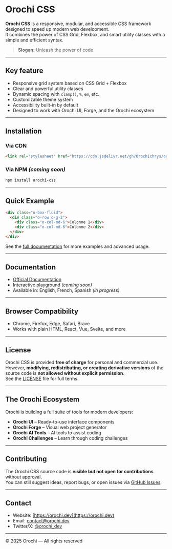 # Orochi CSS

**Orochi CSS** is a responsive, modular, and accessible CSS framework designed to speed up modern web development.  
It combines the power of CSS Grid, Flexbox, and smart utility classes with a simple and efficient syntax.

> **Slogan:** Unleash the power of code

---

## Key feature

- Responsive grid system based on CSS Grid + Flexbox
- Clear and powerful utility classes
- Dynamic spacing with `clamp()`, `%`, `em`, etc.
- Customizable theme system
- Accessibility built-in by default
- Designed to work with Orochi UI, Forge, and the Orochi ecosystem

---

## Installation

### Via CDN

```html
<link rel="stylesheet" href="https://cdn.jsdelivr.net/gh/Orochichrys/orochi-framework@main/dist/orochi.min.css">
```

### Via NPM _(coming soon)_

```bash
npm install orochi-css
```

---

## Quick Example

```html
<div class="o-box-fluid">
  <div class="o-row o-g-2">
    <div class="o-col-md-6">Colonne 1</div>
    <div class="o-col-md-6">Colonne 2</div>
  </div>
</div>
```

See the [full documentation](https://orochi.dev/docs) for more examples and advanced usage.

---

## Documentation

- [Official Documentation](https://orochi.dev/docs)
- Interactive playground _(coming soon)_
- Available in: English, French, Spanish _(in progress)_

---

## Browser Compatibility

- Chrome, Firefox, Edge, Safari, Brave
- Works with plain HTML, React, Vue, Svelte, and more

---

## License

Orochi CSS is provided **free of charge** for personal and commercial use.  
However, **modifying, redistributing, or creating derivative versions** of the source code is **not allowed without explicit permission**.  
See the [LICENSE](./LICENSE) file for full terms.

---

## The Orochi Ecosystem

Orochi is building a full suite of tools for modern developers:

- **Orochi UI** – Ready-to-use interface components
- **Orochi Forge** – Visual web project generator
- **Orochi AI Tools** – AI tools to assist coding
- **Orochi Challenges** – Learn through coding challenges

---

## Contributing

The Orochi CSS source code is **visible but not open for contributions** without approval.  
You can still suggest ideas, report bugs, or open issues via [GitHub Issues](https://github.com/orochi/orochi-css/issues).

---

## Contact

- Website: [https://orochi.dev](https://orochi.dev)
- Email: contact@orochi.dev
- Twitter/X: [@orochi_dev](https://twitter.com/orochi_dev)

---

© 2025 Orochi — All rights reserved
